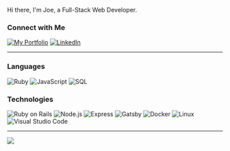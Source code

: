 Hi there, I'm Joe, a Full-Stack Web Developer.

### Connect with Me
[![My Portfolio](https://img.shields.io/badge/-joe.depumpo.com-orange?&logo=firefox-browser&logoColor=fff&style=for-the-badge)](https://joe.depumpo.com)
[![LinkedIn](https://img.shields.io/badge/-LinkedIn-0A66C2?&logo=LinkedIn&logoColor=fff&style=for-the-badge)](https://go.jfd.is/linkedin)

---
### Languages

![Ruby](https://img.shields.io/badge/-Ruby-AE0700?&logo=Ruby&logoColor=fff&style=for-the-badge)
![JavaScript](https://img.shields.io/badge/-JavaScript-F4DC1E?&logo=JavaScript&logoColor=000&style=for-the-badge)
![SQL](https://img.shields.io/badge/-SQL-2F6792?&logo=PostgreSQL&logoColor=fff&style=for-the-badge)

### Technologies

![Ruby on Rails](https://img.shields.io/badge/-Rails-CC0000?&logo=Ruby-On-Rails&logoColor=fff&style=for-the-badge)
![Node.js](https://img.shields.io/badge/-Node.js-68A063?&logo=node.js&logoColor=fff&style=for-the-badge)
![Express](https://img.shields.io/badge/-Express-333?&logo=express&logoColor=fff&style=for-the-badge)
![Gatsby](https://img.shields.io/badge/-Gatsby-673399?&logo=Gatsby&logoColor=fff&style=for-the-badge)
![Docker](https://img.shields.io/badge/-Docker-1F97EE?&logo=Docker&logoColor=fff&style=for-the-badge)
![Linux](https://img.shields.io/badge/-Linux-FCC71F?&logo=Linux&logoColor=000&style=for-the-badge)
![Visual Studio Code](https://img.shields.io/badge/Visual%20Studio%20Code-0078d7.svg?style=for-the-badge&logo=visual-studio-code&logoColor=white)

---
<img align="center" src="https://github-readme-stats.vercel.app/api/top-langs/?username=jdepumpo&layout=compact&theme=moltack&hide_border=true" />

